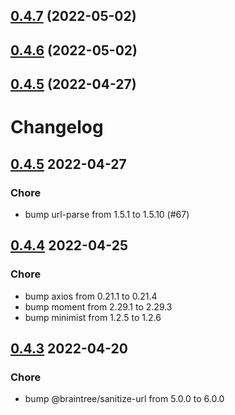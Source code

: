 ## [0.4.7](https://github.com/GetStream/mml-react/compare/v0.4.6...v0.4.7) (2022-05-02)

## [0.4.6](https://github.com/GetStream/mml-react/compare/v0.4.5...v0.4.6) (2022-05-02)

## [0.4.5](https://github.com/GetStream/mml-react/compare/v0.4.4...v0.4.5) (2022-04-27)

# Changelog

## [0.4.5](https://github.com/GetStream/mml-react/releases/tag/v0.4.4) 2022-04-27

### Chore
* bump url-parse from 1.5.1 to 1.5.10 (#67)

## [0.4.4](https://github.com/GetStream/mml-react/releases/tag/v0.4.4) 2022-04-25

### Chore
* bump axios from 0.21.1 to 0.21.4
* bump moment from 2.29.1 to 2.29.3
* bump minimist from 1.2.5 to 1.2.6

## [0.4.3](https://github.com/GetStream/mml-react/releases/tag/v0.4.3) 2022-04-20

### Chore
* bump @braintree/sanitize-url from 5.0.0 to 6.0.0
